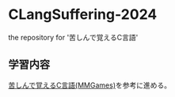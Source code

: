# CLangSuffering-2024
the repository for '苦しんで覚えるC言語'


## 学習内容
[苦しんで覚えるC言語(MMGames)](https://9cguide.appspot.com/index.html#google_vignette)を参考に進める。
